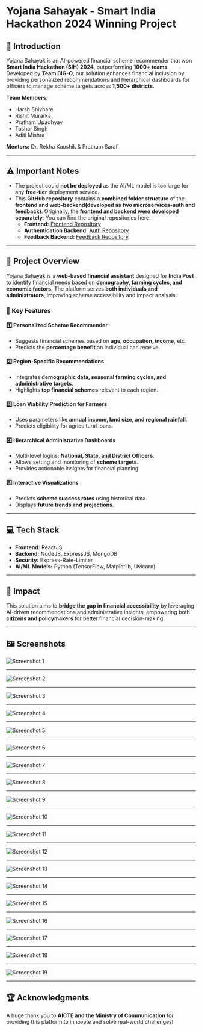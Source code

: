 # Yojana Sahayak - Smart India Hackathon 2024 Winning Project

## 🚀 Introduction
Yojana Sahayak is an AI-powered financial scheme recommender that won **Smart India Hackathon (SIH) 2024**, outperforming **1000+ teams**. Developed by **Team BIG-O**, our solution enhances financial inclusion by providing personalized recommendations and hierarchical dashboards for officers to manage scheme targets across **1,500+ districts**.

**Team Members:**
- Harsh Shivhare
- Rishit Murarka
- Pratham Upadhyay
- Tushar Singh
- Aditi Mishra

**Mentors:** Dr. Rekha Kaushik & Pratham Saraf

---
## ⚠️ Important Notes
- The project could **not be deployed** as the AI/ML model is too large for any **free-tier** deployment service.
- This **GitHub repository** contains a **combined folder structure** of the **frontend and web-backend(developed as two microservices-auth and feedback)**. Originally, the **frontend and backend were developed separately**. You can find the original repositories here:
  - **Frontend:** [Frontend Repository](https://github.com/Abhinav4317/SIH_PO_SCHEMES)
  - **Authentication Backend:** [Auth Repository](https://github.com/Abhinav4317/SIH_PO_AUTH)
  - **Feedback Backend:** [Feedback Repository](https://github.com/Abhinav4317/SIH_PO_FEEDBACK)

---
## 🌟 Project Overview
Yojana Sahayak is a **web-based financial assistant** designed for **India Post** to identify financial needs based on **demography, farming cycles, and economic factors**. The platform serves **both individuals and administrators**, improving scheme accessibility and impact analysis.

### 🔹 Key Features
#### 1️⃣ **Personalized Scheme Recommender**
- Suggests financial schemes based on **age, occupation, income**, etc.
- Predicts the **percentage benefit** an individual can receive.

#### 2️⃣ **Region-Specific Recommendations**
- Integrates **demographic data, seasonal farming cycles, and administrative targets**.
- Highlights **top financial schemes** relevant to each region.

#### 3️⃣ **Loan Viability Prediction for Farmers**
- Uses parameters like **annual income, land size, and regional rainfall**.
- Predicts eligibility for agricultural loans.

#### 4️⃣ **Hierarchical Administrative Dashboards**
- Multi-level logins: **National, State, and District Officers**.
- Allows setting and monitoring of **scheme targets**.
- Provides actionable insights for financial planning.

#### 5️⃣ **Interactive Visualizations**
- Predicts **scheme success rates** using historical data.
- Displays **future trends and projections**.

---
## 💻 Tech Stack
- **Frontend:** ReactJS
- **Backend:** NodeJS, ExpressJS, MongoDB
- **Security:** Express-Rate-Limiter
- **AI/ML Models:** Python (TensorFlow, Matplotlib, Uvicorn)

---
## 🎯 Impact
This solution aims to **bridge the gap in financial accessibility** by leveraging AI-driven recommendations and administrative insights, empowering both **citizens and policymakers** for better financial decision-making.

---
## 🖼️ Screenshots

![Screenshot 1](https://res.cloudinary.com/agmern/image/upload/v1739082399/q3mnpvids2wdy5wntp0g.png)

---

![Screenshot 2](https://res.cloudinary.com/agmern/image/upload/v1739082408/scozzkfdgdgmyun1myqr.png)

---

![Screenshot 3](https://res.cloudinary.com/agmern/image/upload/v1739082413/t5yqhbr0nuvjpybzxu8c.png)

---

![Screenshot 4](https://res.cloudinary.com/agmern/image/upload/v1739082422/ovamoyzghvlyrjka2erp.png)

---

![Screenshot 5](https://res.cloudinary.com/agmern/image/upload/v1739082436/tvuy9gqcxqhfnj4m2zhi.png)

---

![Screenshot 6](https://res.cloudinary.com/agmern/image/upload/v1739082449/q9chcabpvfitib7simik.png)

---

![Screenshot 7](https://res.cloudinary.com/agmern/image/upload/v1739082457/tuupe5moy34v6jwk7dna.png)

---

![Screenshot 8](https://res.cloudinary.com/agmern/image/upload/v1739082468/ahyjwvuvthzg5ra3qcy4.png)

---

![Screenshot 9](https://res.cloudinary.com/agmern/image/upload/v1739082475/kkxyrf3ipezdebfn5qyd.png)

---

![Screenshot 10](https://res.cloudinary.com/agmern/image/upload/v1739082480/j8fzkdbgr9yfxmit9bcj.png)

---

![Screenshot 11](https://res.cloudinary.com/agmern/image/upload/v1739082485/zuj00iuejddikpepniue.png)

---

![Screenshot 12](https://res.cloudinary.com/agmern/image/upload/v1739082491/odknmtrn7vexmluxdwzb.png)

---

![Screenshot 13](https://res.cloudinary.com/agmern/image/upload/v1739082499/wle0r04djkdvlslmmpr3.png)

---

![Screenshot 14](https://res.cloudinary.com/agmern/image/upload/v1739082504/wynsapbivfuccfpjtujx.png)

---

![Screenshot 15](https://res.cloudinary.com/agmern/image/upload/v1739082510/cehqdokerxpkzuumqm7z.png)

---

![Screenshot 16](https://res.cloudinary.com/agmern/image/upload/v1739082517/xkwpyek021dilrsfyfrg.png)

---

![Screenshot 17](https://res.cloudinary.com/agmern/image/upload/v1739082521/fjliyndtb04fpxgceoms.png)

---

![Screenshot 18](https://res.cloudinary.com/agmern/image/upload/v1739082525/spdjfecqcquue1yitqif.png)

---

![Screenshot 19](https://res.cloudinary.com/agmern/image/upload/v1739082530/ykfvwqqe4mydnu9zn6nv.png)

---
## 🏆 Acknowledgments
A huge thank you to **AICTE and the Ministry of Communication** for providing this platform to innovate and solve real-world challenges!
